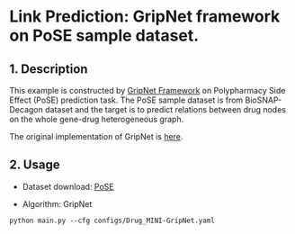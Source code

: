 # Link Prediction: GripNet framework on PoSE sample dataset.

## 1. Description
This example is constructed by [GripNet Framework](https://arxiv.org/abs/2010.15914) on Polypharmacy Side Effect (PoSE) prediction task. The PoSE sample dataset is from BioSNAP-Decagon dataset and the target is to predict relations between drug nodes on the whole gene-drug heterogeneous graph.

The original implementation of GripNet is [here](https://github.com/NYXFLOWER/GripNet.git).

## 2. Usage
* Dataset download: [PoSE](https://drive.google.com/file/d/1FQ8VFPDYeuXq3pKfV7HXk5Vf41vbRNHn/view?usp=sharing)

* Algorithm: GripNet

`python main.py --cfg configs/Drug_MINI-GripNet.yaml`